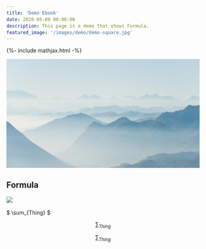 ```yaml
---
title: 'Demo Ebook'
date: 2020-05-09 00:00:00
description: This page is a demo that shows Formula.
featured_image: '/images/demo/demo-square.jpg'
---
```

{%- include mathjax.html -%}

![](/images/demo/demo-landscape-2.jpg)

## Formula

![](http://latex.codecogs.com/gif.latex?\\sigma=\sqrt{\frac{1}{n}{\sum_{k=1}^n(x_i-\bar{x})^2}})

$ \sum_{Thing} $

$$ \sum_{Thing} $$

$$\begin{equation} \sum_{Thing} \end{equation}$$

